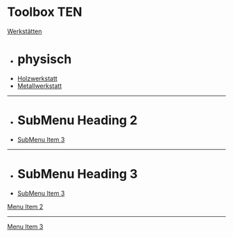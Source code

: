 # Toolbox TEN

[Werkstätten]()
  * # physisch
  * [Holzwerkstatt](holz.md)
  * [Metallwerkstatt](metall.md)
  - - - -
  * # SubMenu Heading 2
  * [SubMenu Item 3](subitem3.md)
  - - - -
  * # SubMenu Heading 3
  * [SubMenu Item 3](subitem3.md)

[Menu Item 2](item2.md)
- - - -
[Menu Item 3](item3.md)